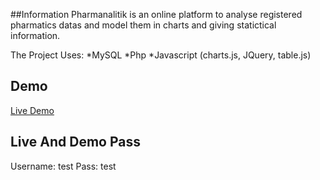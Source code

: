 ##Information
Pharmanalitik is an online platform to analyse registered pharmatics datas and model them in charts and giving statictical information.  

The Project Uses:
*MySQL
*Php
*Javascript (charts.js, JQuery, table.js)
  
## Demo

[Live Demo ](http://www.pharmanalitik.com/)

## Live And Demo Pass

Username: test
Pass: test

